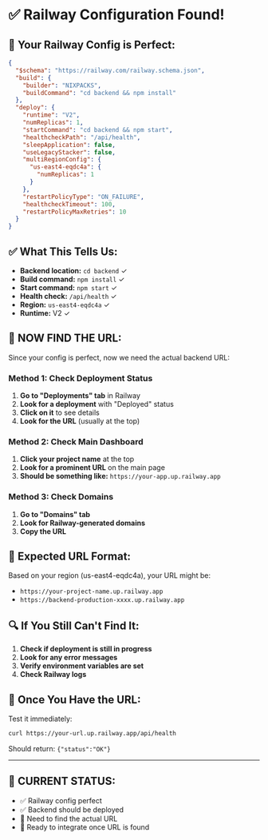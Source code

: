 # ✅ Railway Configuration Found!

## 🎯 **Your Railway Config is Perfect:**

```json
{
  "$schema": "https://railway.com/railway.schema.json",
  "build": {
    "builder": "NIXPACKS",
    "buildCommand": "cd backend && npm install"
  },
  "deploy": {
    "runtime": "V2",
    "numReplicas": 1,
    "startCommand": "cd backend && npm start",
    "healthcheckPath": "/api/health",
    "sleepApplication": false,
    "useLegacyStacker": false,
    "multiRegionConfig": {
      "us-east4-eqdc4a": {
        "numReplicas": 1
      }
    },
    "restartPolicyType": "ON_FAILURE",
    "healthcheckTimeout": 100,
    "restartPolicyMaxRetries": 10
  }
}
```

## ✅ **What This Tells Us:**

- **Backend location:** `cd backend` ✓
- **Build command:** `npm install` ✓
- **Start command:** `npm start` ✓
- **Health check:** `/api/health` ✓
- **Region:** `us-east4-eqdc4a` ✓
- **Runtime:** V2 ✓

## 🎯 **NOW FIND THE URL:**

Since your config is perfect, now we need the actual backend URL:

### **Method 1: Check Deployment Status**
1. **Go to "Deployments" tab** in Railway
2. **Look for a deployment** with "Deployed" status
3. **Click on it** to see details
4. **Look for the URL** (usually at the top)

### **Method 2: Check Main Dashboard**
1. **Click your project name** at the top
2. **Look for a prominent URL** on the main page
3. **Should be something like:** `https://your-app.up.railway.app`

### **Method 3: Check Domains**
1. **Go to "Domains" tab**
2. **Look for Railway-generated domains**
3. **Copy the URL**

## 🧪 **Expected URL Format:**

Based on your region (us-east4-eqdc4a), your URL might be:
- `https://your-project-name.up.railway.app`
- `https://backend-production-xxxx.up.railway.app`

## 🔍 **If You Still Can't Find It:**

1. **Check if deployment is still in progress**
2. **Look for any error messages**
3. **Verify environment variables are set**
4. **Check Railway logs**

## 🎯 **Once You Have the URL:**

Test it immediately:
```bash
curl https://your-url.up.railway.app/api/health
```

Should return: `{"status":"OK"}`

---

## 🚀 **CURRENT STATUS:**
- ✅ Railway config perfect
- ✅ Backend should be deployed
- 🎯 Need to find the actual URL
- 🔧 Ready to integrate once URL is found
